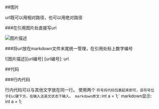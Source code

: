 
##图片

url既可以用相对路径，也可以用绝对路径

###在引用图片处直接写url

![图片描述](url)

###将url放在markdown文件末尾统一管理，在引用处标上数字编号

![图片描述][url编号]
[url编号]: url


##代码

###行内代码

行内代码可以与其他文字放在同一行。
使用两个 ` 符号将代码包裹起来即可，该符号位于Esc键下方，在输入法英文状态下输入。
markdown原文:
`int a = 1;`
markdown显示:
int a = 1;


